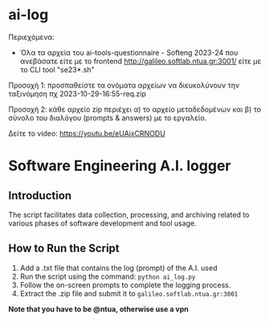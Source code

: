 # ai-log

Περιεχόμενα:

- Όλα τα αρχεία του ai-tools-questionnaire - Softeng 2023-24 που ανεβάσατε είτε με το frontend http://galileo.softlab.ntua.gr:3001/ είτε με το CLI tool "se23*.sh"

  
Προσοχή 1: προσπαθείστε τα ονόματα αρχείων να διευκολύνουν την ταξινόμηση πχ 2023-10-29-16:55-req.zip
  
Προσοχή 2: κάθε αρχείο zip περιέχει α) το αρχείο μεταδεδομένων και β) το σύνολο του διαλόγου (prompts & answers) με το εργαλείο.
  
Δείτε το video: https://youtu.be/eUAjxCRNODU





# Software Engineering A.I. logger

## Introduction
The script facilitates data collection, processing, and archiving related to various phases of software development and tool usage.

## How to Run the Script
1. Add a .txt file that contains the log (prompt) of the A.I. used
2. Run the script using the command: `python ai_log.py`
3. Follow the on-screen prompts to complete the logging process.
4. Extract the .zip file and submit it to `galileo.softlab.ntua.gr:3001`

**Note that you have to be @ntua, otherwise use a vpn**

